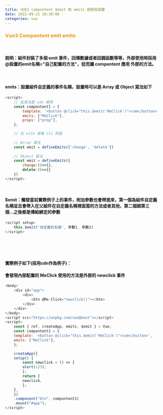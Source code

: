 ```yaml
---
title: VUE3 compontent $emit 和 emits 說明及設置
date: 2022-09-21 10:30:00
categories: vue
---
```


### <font color='e59911'>Vue3 Compontent emit emits</font>

<br>

#### 說明：組件封裝了多個 emit 事件，回傳數據或者回調函數等等，外部使用時採用 @設置的emit名稱="自己配置的方法"，從而讓 compontent 應用 外部的方法。

<br>

#### emits：設置組件自定義的事件名稱，設置時可以是 Array 或 Object 寫法如下
```js
<script>
	// 此寫法是 cdn 使用
	const compontent1 = {
		template: `<button @click="this.$emit('MeClick')">com</button>`,
		emits: ["MeClick"],
		props: ["prop"],
	};

	// 在 vite 或者 cli 則是
	
	// Array 寫法
	const emit = defineEmits(['change', 'delete'])
	
	// Object 寫法
	const emit = defineEmits({
		change:()=>{},
		delete:()=>{}
	})
</script>
```

<br>

#### $emit：觸發當前實際例子上的事件，附加參數也會帶進來，第一個為組件自定義名稱並且會帶入在父組件在自定義名稱裡面寫的方法或者其他，第二個跟第三個...之後都是傳給綁定的參數
```js
<script setup>
	this.$emit('自定義的名稱', 參數1, 參數2)
</script>
```

<br>
<br>
<br>

#### 實際例子如下(採用cdn作為例子)：
#### 會發現內部配置的 MeClick 使用的方法是外部的 newclick 事件
```js
<body>
	<div id="app">
		<div>
			<btn @Me-Click="newclick()"></btn>
		</div>
	</div>
</body>
<script src="https://unpkg.com/vue@next"></script>
<script>
	const { ref, createApp, emits, $emit } = Vue;
	const compontent1 = {
	template: `<button @click="this.$emit('MeClick')">com</button>`,
	emits: ["MeClick"],
	};

	createApp({
	setup() {
		const newclick = () => {
		alert(123);
		};
		return {
		newclick,
		};
	},
	})
	.component("btn", compontent1)
	.mount("#app");
</script>
```

